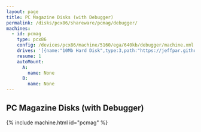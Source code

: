 ```yaml
---
layout: page
title: PC Magazine Disks (with Debugger)
permalink: /disks/pcx86/shareware/pcmag/debugger/
machines:
  - id: pcmag
    type: pcx86
    config: /devices/pcx86/machine/5160/ega/640kb/debugger/machine.xml
    drives: '[{name:"10Mb Hard Disk",type:3,path:"https://jeffpar.github.io/pcjs-disks/pcx86/drives/10mb/MSDOS320-C400.json"}]'
    resume: 1
    autoMount:
      A:
        name: None
      B:
        name: None
---
```


PC Magazine Disks (with Debugger)
---------------------------------

{% include machine.html id="pcmag" %}

